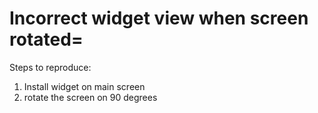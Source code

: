 # Incorrect widget view when screen rotated=

Steps to reproduce:
1) Install widget on main screen
2) rotate the screen on 90 degrees

